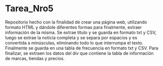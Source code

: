 # Tarea_Nro5
Repositorio hecho con la finalidad de crear una página web, utilizando formato HTML y dándole diferentes formas para finalmente, extraer información de la misma. 
Se extrae título y se guarda en formato txt y CSV, luego se extrae la noticia completa y se separa por espacios y es convertida a minúsculas, eliminando todo lo que interrumpa el texto. Finalmente se guarda en una tabla de frecuencia en formato txt y CSV. 
Para finalizar, se extraen los datos del div que contiene la tabla de información de marcas, tiendas y precios.
